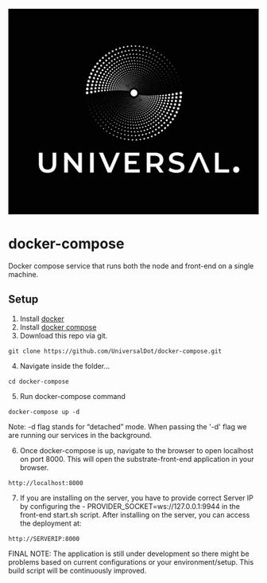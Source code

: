 ![Logo](https://github.com/UniversalDot/documents/blob/master/logo/rsz_jpg-02.jpg)

# docker-compose

Docker compose service that runs both the node and front-end on a single machine.



## Setup 

1. Install [docker](https://docs.docker.com/engine/install/)
2. Install [docker compose](https://docs.docker.com/compose/install/)
3. Download this repo via git.

```
git clone https://github.com/UniversalDot/docker-compose.git
```

4. Navigate inside the folder...

```
cd docker-compose
```
5. Run docker-compose command
```
docker-compose up -d
```
Note: -d flag stands for “detached” mode. When passing the '-d' flag we are running our services in the background.

6. Once docker-compose is up, navigate to the browser to open localhost on port 8000. This will open the substrate-front-end application in your browser.
```
http://localhost:8000
```

7. If you are installing on the server, you have to provide correct Server IP by configuring the - PROVIDER_SOCKET=ws://127.0.0.1:9944 in the front-end start.sh script.
After installing on the server, you can access the deployment at:

```
http://SERVERIP:8000
```

FINAL NOTE: The application is still under development so there might be problems based on current configurations or your environment/setup. This build script will be continuously improved.